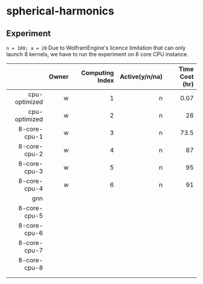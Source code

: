 # spherical-harmonics


## Experiment 
`n = 100; a = 20`
Due to WolframEngine's licence limitation that can only launch 8 kernels, we have to run the experiment on 8 core CPU instance.

|               | Owner | Computing Index | Active(y/n/na) | Time Cost (hr) |
|--------------:|------:|----------------:|---------------:|---------------:|
| cpu-optimized |     w |               1 |              n |           0.07 |
| cpu-optimized |     w |               2 |              n |             26 |
|  8-core-cpu-1 |     w |               3 |              n |           73.5 |
|  8-core-cpu-2 |     w |               4 |              n |             87 |
|  8-core-cpu-3 |     w |               5 |              n |             95 |
|  8-core-cpu-4 |     w |               6 |              n |             91 |
|           gnn |       |                 |                |                |
|  8-core-cpu-5 |       |                 |                |                |
|  8-core-cpu-6 |       |                 |                |                |
|  8-core-cpu-7 |       |                 |                |                |
|  8-core-cpu-8 |       |                 |                |                |
|               |       |                 |                |                |
|               |       |                 |                |                |
